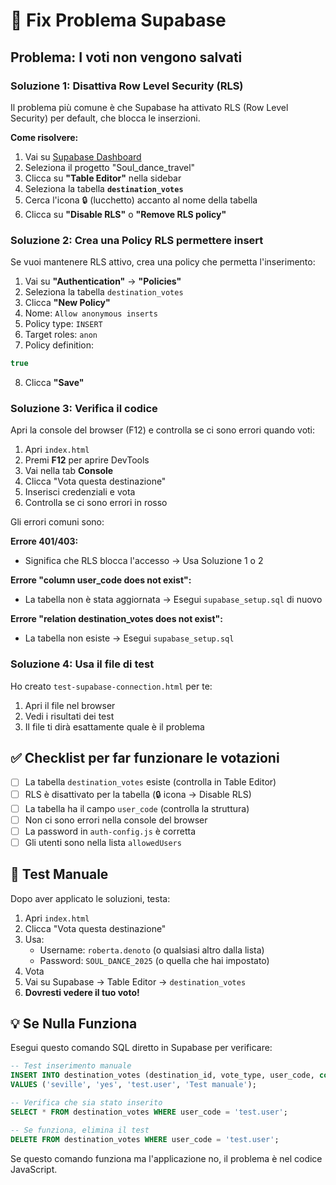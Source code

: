 # 🔧 Fix Problema Supabase

## Problema: I voti non vengono salvati

### Soluzione 1: Disattiva Row Level Security (RLS)

Il problema più comune è che Supabase ha attivato RLS (Row Level Security) per default, che blocca le inserzioni.

**Come risolvere:**

1. Vai su [Supabase Dashboard](https://supabase.com/dashboard)
2. Seleziona il progetto "Soul_dance_travel"
3. Clicca su **"Table Editor"** nella sidebar
4. Seleziona la tabella **`destination_votes`**
5. Cerca l'icona 🔒 (lucchetto) accanto al nome della tabella
6. Clicca su **"Disable RLS"** o **"Remove RLS policy"**

### Soluzione 2: Crea una Policy RLS permettere insert

Se vuoi mantenere RLS attivo, crea una policy che permetta l'inserimento:

1. Vai su **"Authentication"** → **"Policies"**
2. Seleziona la tabella `destination_votes`
3. Clicca **"New Policy"**
4. Nome: `Allow anonymous inserts`
5. Policy type: `INSERT`
6. Target roles: `anon`
7. Policy definition:
```sql
true
```
8. Clicca **"Save"**

### Soluzione 3: Verifica il codice

Apri la console del browser (F12) e controlla se ci sono errori quando voti:

1. Apri `index.html`
2. Premi **F12** per aprire DevTools
3. Vai nella tab **Console**
4. Clicca "Vota questa destinazione"
5. Inserisci credenziali e vota
6. Controlla se ci sono errori in rosso

Gli errori comuni sono:

**Errore 401/403:**
- Significa che RLS blocca l'accesso → Usa Soluzione 1 o 2

**Errore "column user_code does not exist":**
- La tabella non è stata aggiornata → Esegui `supabase_setup.sql` di nuovo

**Errore "relation destination_votes does not exist":**
- La tabella non esiste → Esegui `supabase_setup.sql`

### Soluzione 4: Usa il file di test

Ho creato `test-supabase-connection.html` per te:

1. Apri il file nel browser
2. Vedi i risultati dei test
3. Il file ti dirà esattamente quale è il problema

## ✅ Checklist per far funzionare le votazioni

- [ ] La tabella `destination_votes` esiste (controlla in Table Editor)
- [ ] RLS è disattivato per la tabella (🔒 icona → Disable RLS)
- [ ] La tabella ha il campo `user_code` (controlla la struttura)
- [ ] Non ci sono errori nella console del browser
- [ ] La password in `auth-config.js` è corretta
- [ ] Gli utenti sono nella lista `allowedUsers`

## 🧪 Test Manuale

Dopo aver applicato le soluzioni, testa:

1. Apri `index.html`
2. Clicca "Vota questa destinazione"
3. Usa:
   - Username: `roberta.denoto` (o qualsiasi altro dalla lista)
   - Password: `SOUL_DANCE_2025` (o quella che hai impostato)
4. Vota
5. Vai su Supabase → Table Editor → `destination_votes`
6. **Dovresti vedere il tuo voto!**

## 💡 Se Nulla Funziona

Esegui questo comando SQL diretto in Supabase per verificare:

```sql
-- Test inserimento manuale
INSERT INTO destination_votes (destination_id, vote_type, user_code, comment)
VALUES ('seville', 'yes', 'test.user', 'Test manuale');

-- Verifica che sia stato inserito
SELECT * FROM destination_votes WHERE user_code = 'test.user';

-- Se funziona, elimina il test
DELETE FROM destination_votes WHERE user_code = 'test.user';
```

Se questo comando funziona ma l'applicazione no, il problema è nel codice JavaScript.

